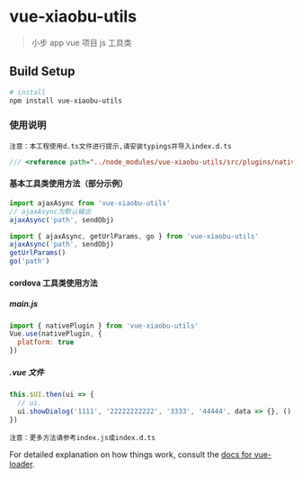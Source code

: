 # vue-xiaobu-utils

> 小步 app vue 项目 js 工具类

## Build Setup

```bash
# install
npm install vue-xiaobu-utils
```

### 使用说明

`注意：本工程使用d.ts文件进行提示,请安装typings并导入index.d.ts`

```javascript
/// <reference path="../node_modules/vue-xiaobu-utils/src/plugins/nativePlugin.d.ts" />
```

#### 基本工具类使用方法（部分示例）

```javascript
import ajaxAsync from 'vue-xiaobu-utils'
// ajaxAsync为默认输出
ajaxAsync('path', sendObj)

import { ajaxAsync, getUrlParams, go } from 'vue-xiaobu-utils'
ajaxAsync('path', sendObj)
getUrlParams()
go('path')
```

#### cordova 工具类使用方法

##### main.js

```javascript
import { nativePlugin } from 'vue-xiaobu-utils'
Vue.use(nativePlugin, {
  platform: true
})
```

##### .vue 文件

```javascript
this.$UI.then(ui => {
  // ui.
  ui.showDialog('1111', '22222222222', '3333', '44444', data => {}, () => {})
})
```

`注意：更多方法请参考index.js或index.d.ts`

For detailed explanation on how things work, consult the [docs for vue-loader](http://vuejs.github.io/vue-loader).
